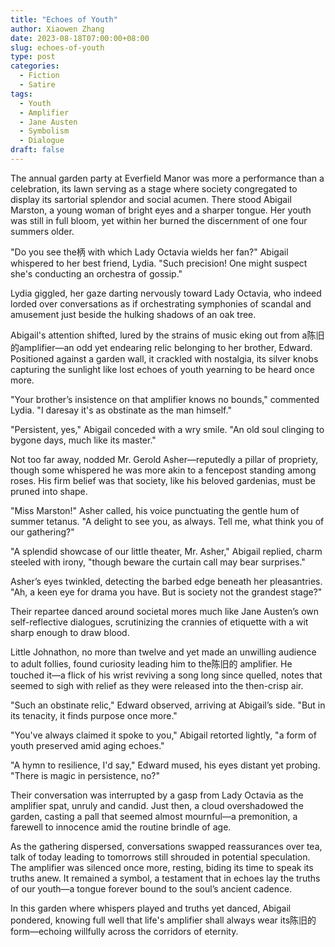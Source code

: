 ```yaml
---
title: "Echoes of Youth"
author: Xiaowen Zhang
date: 2023-08-18T07:00:00+08:00
slug: echoes-of-youth
type: post
categories:
  - Fiction
  - Satire
tags:
  - Youth
  - Amplifier
  - Jane Austen
  - Symbolism
  - Dialogue
draft: false
---
```


The annual garden party at Everfield Manor was more a performance than a celebration, its lawn serving as a stage where society congregated to display its sartorial splendor and social acumen. There stood Abigail Marston, a young woman of bright eyes and a sharper tongue. Her youth was still in full bloom, yet within her burned the discernment of one four summers older.

"Do you see the柄 with which Lady Octavia wields her fan?" Abigail whispered to her best friend, Lydia. "Such precision! One might suspect she's conducting an orchestra of gossip."

Lydia giggled, her gaze darting nervously toward Lady Octavia, who indeed lorded over conversations as if orchestrating symphonies of scandal and amusement just beside the hulking shadows of an oak tree.

Abigail's attention shifted, lured by the strains of music eking out from a陈旧的amplifier—an odd yet endearing relic belonging to her brother, Edward. Positioned against a garden wall, it crackled with nostalgia, its silver knobs capturing the sunlight like lost echoes of youth yearning to be heard once more.

"Your brother’s insistence on that amplifier knows no bounds," commented Lydia. "I daresay it's as obstinate as the man himself."

"Persistent, yes," Abigail conceded with a wry smile. "An old soul clinging to bygone days, much like its master."

Not too far away, nodded Mr. Gerold Asher—reputedly a pillar of propriety, though some whispered he was more akin to a fencepost standing among roses. His firm belief was that society, like his beloved gardenias, must be pruned into shape.

"Miss Marston!" Asher called, his voice punctuating the gentle hum of summer tetanus. "A delight to see you, as always. Tell me, what think you of our gathering?"

"A splendid showcase of our little theater, Mr. Asher," Abigail replied, charm steeled with irony, "though beware the curtain call may bear surprises."

Asher’s eyes twinkled, detecting the barbed edge beneath her pleasantries. "Ah, a keen eye for drama you have. But is society not the grandest stage?"

Their repartee danced around societal mores much like Jane Austen’s own self-reflective dialogues, scrutinizing the crannies of etiquette with a wit sharp enough to draw blood. 

Little Johnathon, no more than twelve and yet made an unwilling audience to adult follies, found curiosity leading him to the陈旧的 amplifier. He touched it—a flick of his wrist reviving a song long since quelled, notes that seemed to sigh with relief as they were released into the then-crisp air.

"Such an obstinate relic," Edward observed, arriving at Abigail’s side. "But in its tenacity, it finds purpose once more."

"You've always claimed it spoke to you," Abigail retorted lightly, "a form of youth preserved amid aging echoes."

"A hymn to resilience, I'd say," Edward mused, his eyes distant yet probing. "There is magic in persistence, no?"

Their conversation was interrupted by a gasp from Lady Octavia as the amplifier spat, unruly and candid. Just then, a cloud overshadowed the garden, casting a pall that seemed almost mournful—a premonition, a farewell to innocence amid the routine brindle of age.

As the gathering dispersed, conversations swapped reassurances over tea, talk of today leading to tomorrows still shrouded in potential speculation. The amplifier was silenced once more, resting, biding its time to speak its truths anew. It remained a symbol, a testament that in echoes lay the truths of our youth—a tongue forever bound to the soul’s ancient cadence.

In this garden where whispers played and truths yet danced, Abigail pondered, knowing full well that life's amplifier shall always wear its陈旧的 form—echoing willfully across the corridors of eternity.